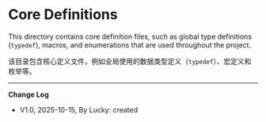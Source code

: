 # Core Definitions

This directory contains core definition files, such as global type definitions (`typedef`), macros, and enumerations that are used throughout the project.

该目录包含核心定义文件，例如全局使用的数据类型定义（`typedef`）、宏定义和枚举等。

---
**Change Log**

* V1.0, 2025-10-15, By Lucky: created